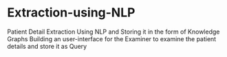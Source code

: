 # Extraction-using-NLP
Patient Detail Extraction Using NLP and Storing it in the form of Knowledge Graphs
Building an user-interface for the Examiner to examine the patient details and store it as Query
